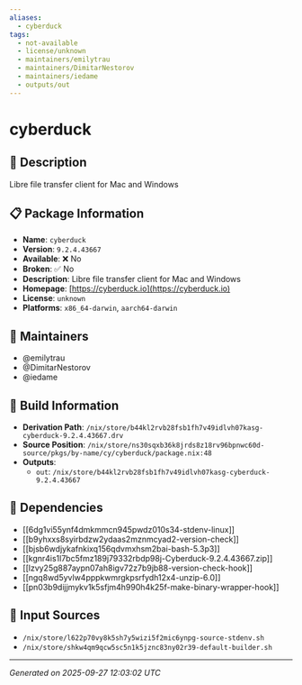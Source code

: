 ```yaml
---
aliases:
  - cyberduck
tags:
  - not-available
  - license/unknown
  - maintainers/emilytrau
  - maintainers/DimitarNestorov
  - maintainers/iedame
  - outputs/out
---
```


# cyberduck

## 📝 Description

Libre file transfer client for Mac and Windows

## 📋 Package Information

- **Name**: `cyberduck`
- **Version**: `9.2.4.43667`
- **Available**: ❌ No
- **Broken**: ✅ No
- **Description**: Libre file transfer client for Mac and Windows
- **Homepage**: [https://cyberduck.io](https://cyberduck.io)
- **License**: `unknown`
- **Platforms**: `x86_64-darwin`, `aarch64-darwin`
## 👥 Maintainers

- @emilytrau
- @DimitarNestorov
- @iedame


## 🔧 Build Information

- **Derivation Path**: `/nix/store/b44kl2rvb28fsb1fh7v49idlvh07kasg-cyberduck-9.2.4.43667.drv`
- **Source Position**: `/nix/store/ns30sqxb36k8jrds8z18rv96bpnwc60d-source/pkgs/by-name/cy/cyberduck/package.nix:48`
- **Outputs**:
  - `out`:  `/nix/store/b44kl2rvb28fsb1fh7v49idlvh07kasg-cyberduck-9.2.4.43667`

## 🔗 Dependencies

- [[6dg1vi55ynf4dmkmmcn945pwdz010s34-stdenv-linux]]
- [[b9yhxxs8syirbdzw2ydaas2mznmcyad2-version-check]]
- [[bjsb6wdjykafnkixq156qdvmxhsm2bai-bash-5.3p3]]
- [[kgnr4is1l7bc5fmz189j79332rbdp98j-Cyberduck-9.2.4.43667.zip]]
- [[lzvy25g887aypn07ah8igv72z7b9jb88-version-check-hook]]
- [[ngq8wd5yvlw4pppkwmrgkpsrfydh12x4-unzip-6.0]]
- [[pn03b9dijjmykv1k5sfjm4h990h4k25f-make-binary-wrapper-hook]]

## 📁 Input Sources

- `/nix/store/l622p70vy8k5sh7y5wizi5f2mic6ynpg-source-stdenv.sh`
- `/nix/store/shkw4qm9qcw5sc5n1k5jznc83ny02r39-default-builder.sh`

---
*Generated on 2025-09-27 12:03:02 UTC*
